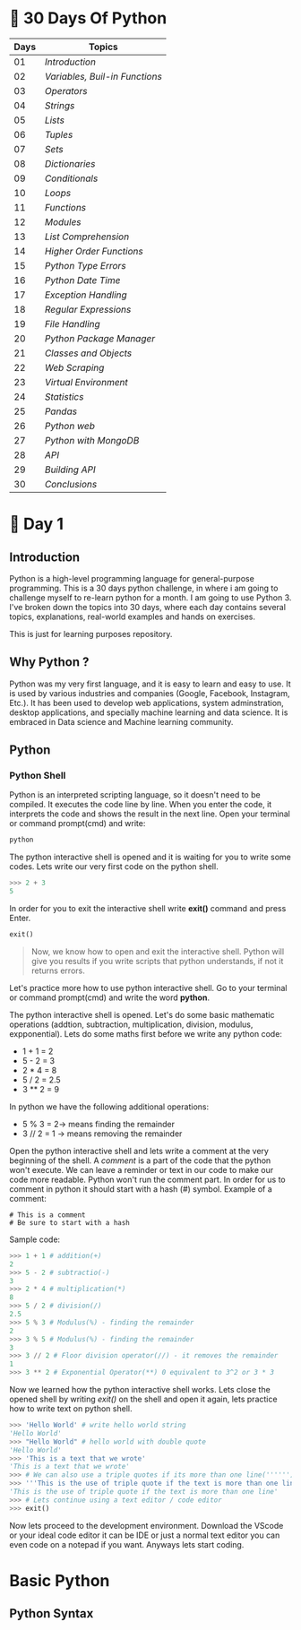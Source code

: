 # 🐍 30 Days Of Python

**Days**      | **Topics**    
--------------|-----------
01            | *Introduction*
02            | *Variables, Buil-in Functions*
03            | *Operators*
04            | *Strings*
05            | *Lists*
06            | *Tuples*
07            | *Sets*
08            | *Dictionaries*
09            | *Conditionals*
10            | *Loops*
11            | *Functions*
12            | *Modules*
13            | *List Comprehension*
14            | *Higher Order Functions*
15            | *Python Type Errors*
16            | *Python Date Time*
17            | *Exception Handling*
18            | *Regular Expressions*
19            | *File Handling*
20            | *Python Package Manager*
21            | *Classes and Objects*
22            | *Web Scraping*
23            | *Virtual Environment*
24            | *Statistics*
25            | *Pandas*
26            | *Python web*
27            | *Python with MongoDB*
28            | *API*
29            | *Building API*
30            | *Conclusions*

# 📘 Day 1

## Introduction

Python is a high-level programming language for general-purpose programming. This is a 30 days python challenge, in where i am going to 
challenge myself to re-learn python for a month. I am going to use Python 3. I've broken down the topics into 30 days, where each day
contains several topics, explanations, real-world examples and hands on exercises.

This is just for learning purposes repository. 

## Why Python ? 

Python was my very first language, and it is easy to learn and easy to use. It is used by various industries and companies (Google, Facebook, Instagram, Etc.).
It has been used to develop web applications, system adminstration, desktop applications, and specially machine learning and data science. It is embraced in 
Data science and Machine learning community. 

## Python

### Python Shell

Python is an interpreted scripting language, so it doesn't need to be compiled. It executes the code line by line. When you enter the code, 
it interprets the code and shows the result in the next line. Open your terminal or command prompt(cmd) and write:

```python
python
```
The python interactive shell is opened and it is waiting for you to write some codes. Lets write our very first code on the python shell.
```python
>>> 2 + 3
5
```
In order for you to exit the interactive shell write **exit()** command and press Enter.
```python
exit()
```
>Now, we know how to open and exit the interactive shell. Python will give you results if you write scripts that python understands, if not it returns errors.

Let's practice more how to use python interactive shell. Go to your terminal or command prompt(cmd) and write the word **python**.

The python interactive shell is opened. Let's do some basic mathematic operations (addtion, subtraction, multiplication, division, modulus, expponential). Lets do some
maths first before we write any python code:

* 1 + 1 = 2
* 5 - 2 = 3
* 2 * 4 = 8 
* 5 / 2  = 2.5
* 3 ** 2 = 9

In python we have the following additional operations:

* 5 % 3 = 2-> means finding the remainder
* 3 // 2 = 1 -> means removing the remainder

Open the python interactive shell and lets write a comment at the very beginning of the shell. A *comment* is a part of the code that the python won't execute. 
We can leave a reminder or text in our code to make our code more readable. Python won't run the comment part. In order for us to comment in python it should 
start with a hash (#) symbol. Example of a comment: 
```
# This is a comment
# Be sure to start with a hash
```

Sample code:

```python 
>>> 1 + 1 # addition(+)
2
>>> 5 - 2 # subtractio(-)
3
>>> 2 * 4 # multiplication(*)
8
>>> 5 / 2 # division(/)
2.5
>>> 5 % 3 # Modulus(%) - finding the remainder
2
>>> 3 % 5 # Modulus(%) - finding the remainder
3
>>> 3 // 2 # Floor division operator(//) - it removes the remainder
1
>>> 3 ** 2 # Exponential Operator(**) 0 equivalent to 3^2 or 3 * 3
```

Now we learned how the python interactive shell works. Lets close the opened shell by writing *exit()* on the shell and open it again, lets practice how to write text
on python shell.

```python
>>> 'Hello World' # write hello world string
'Hello World'
>>> "Hello World" # hello world with double quote
'Hello World'
>>> 'This is a text that we wrote'
'This is a text that we wrote'
>>> # We can also use a triple quotes if its more than one line('''''')
>>> '''This is the use of triple quote if the text is more than one line'''
'This is the use of triple quote if the text is more than one line'
>>> # Lets continue using a text editor / code editor
>>> exit()
```
Now lets proceed to the development environment. Download the VScode or your ideal code editor it can be IDE or just a normal text editor
you can even code on a notepad if you want. Anyways lets start coding.

# Basic Python

## Python Syntax
